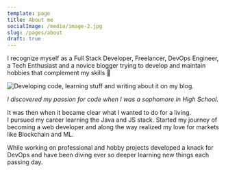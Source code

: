 ```yaml
---
template: page
title: About me
socialImage: /media/image-2.jpg
slug: /pages/about
draft: true
---
```

I recognize myself as a Full Stack Developer, Freelancer, DevOps Engineer, a Tech Enthusiast and a novice blogger trying to develop and maintain hobbies that complement my skills 🎉

![Developing code, learning stuff and writing about it on my blog.](/media/image-2.jpg)

*I discovered my passion for code when I was a sophomore in High School.*

It was then when it became clear what I wanted to do for a living.\
I pursued my career learning the Java and JS stack. Started my journey of becoming a web developer and along the way realized my love for markets like Blockchain and ML.

While working on professional and hobby projects developed a knack for DevOps and have been diving ever so deeper learning new things each passing day.